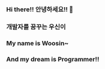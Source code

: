 ### Hi there!! 안녕하세요!! 👋
### 개발자를 꿈꾸는 우신이 
### My name is Woosin~ 
### And my dream is Programmer!! 
<!--
**HWoosin/HWoosin** is a ✨ _special_ ✨ repository because its `README.md` (this file) appears on your GitHub profile.

Here are some ideas to get you started:

- 🔭 I’m currently working on ...
- 🌱 I’m currently learning ...
- 👯 I’m looking to collaborate on ...
- 🤔 I’m looking for help with ...
- 💬 Ask me about ...
- 📫 How to reach me: ...
- 😄 Pronouns: ...
- ⚡ Fun fact: ...
-->
